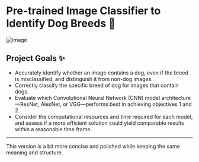 # Pre-trained Image Classifier to Identify Dog Breeds 🐶

![image](https://github.com/user-attachments/assets/83310c03-1a42-48dc-9b24-1e3be0921c22)


## Project Goals ✨

- Accurately identify whether an image contains a dog, even if the breed is misclassified, and distinguish it from non-dog images.
- Correctly classify the specific breed of dog for images that contain dogs.
- Evaluate which Convolutional Neural Network (CNN) model architecture—ResNet, AlexNet, or VGG—performs best in achieving objectives 1 and 2.
- Consider the computational resources and time required for each model, and assess if a more efficient solution could yield comparable results within a reasonable time frame.

---

This version is a bit more concise and polished while keeping the same meaning and structure.
